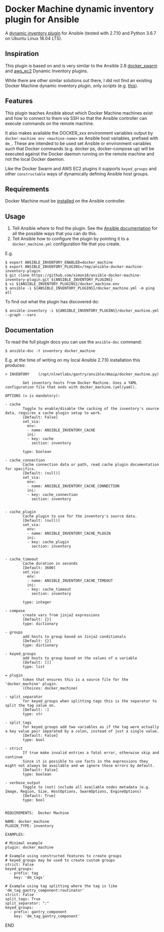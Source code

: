 # Docker Machine dynamic inventory plugin for Ansible

A [dynamic inventory plugin](https://docs.ansible.com/ansible/latest/plugins/inventory.html) for Ansible (tested with 2.7.10 and Python 3.6.7 on Ubuntu Linux 18.04 LTS).

## Inspiration

This plugin is based on and is very similar to the Ansible 2.8 [docker_swarm](https://docs.ansible.com/ansible/devel/plugins/inventory/docker_swarm.html?highlight=docker_swarm) and [aws_ec2](https://docs.ansible.com/ansible/devel/plugins/inventory/aws_ec2.html?highlight=aws_ec2) Dynamic Inventory plugins.

While there are other similar solutions out there, I did not find an existing Docker Machine dynamic inventory _plugin_, only _scripts_ (e.g. [this](https://gist.github.com/nathanleclaire/1bbf18de7c73f89aa36c)).

## Features

This plugin teaches Ansible about which Docker Machine machines exist and how to connect to them via SSH so that the Ansible controller can execute commands on the remote machine.

It also makes available the DOCKER_xxx environment variables output by `docker-machine env <machine-name>` as Ansible host variables, prefixed with `dm_`. These are intended to be used set Ansible or environment variables such that Docker commands (e.g. docker ps, docker-compose up) will be executed against the Docker daemon running on the remote machine and not the local Docker daemon.

Like the Docker Swarm and AWS EC2 plugins it supports `keyed_groups` and other `constructable` ways of dynamically defining Ansible host groups.

## Requirements

Docker Machine must be [installed](https://docs.docker.com/machine/install-machine/) on the Ansible controller.

## Usage

1. Tell Ansible where to find the plugin. See the [Ansible documentation](https://docs.ansible.com/ansible/latest/dev_guide/developing_locally.html#adding-a-plugin-locally) for all the possible ways that you can do this.
2. Tell Ansible how to configure the plugin by pointing it to a `docker_machine.yml` configuration file that you create.

E.g.

```
$ export ANSIBLE_INVENTORY_ENABLED=docker_machine
$ export ANSIBLE_INVENTORY_PLUGINS=/tmp/ansible-docker-machine-inventory-plugin
$ git clone https://github.com/ximon18/ansible-docker-machine-inventory-plugin.git ${ANSIBLE_INVENTORY_PLUGINS}
$ vi ${ANSIBLE_INVENTORY_PLUGINS}/docker_machine.env
$ ansible -i ${ANSIBLE_INVENTORY_PLUGINS}/docker_machine.yml -m ping all
```

To find out what the plugin has discovered do:

```
$ ansible-inventory -i ${ANSIBLE_INVENTORY_PLUGINS}/docker_machine.yml --graph --vars
```

## Documentation

To read the full plugin docs you can use the `ansible-doc` command:

```
$ ansible-doc -t inventory docker_machine
```

E.g. at the time of writing on my local Ansible 2.7.10 installation this produces:

```
> INVENTORY    (/opt/nlnetlabs/gantry/ansible/dmaip/docker_machine.py)

        Get inventory hosts from Docker Machine. Uses a YAML configuration file that ends with docker_machine.(yml|yaml).

OPTIONS (= is mandatory):

- cache
        Toggle to enable/disable the caching of the inventory's source data, requires a cache plugin setup to work.
        [Default: False]
        set_via:
          env:
          - name: ANSIBLE_INVENTORY_CACHE
          ini:
          - key: cache
            section: inventory
        
        type: boolean

- cache_connection
        Cache connection data or path, read cache plugin documentation for specifics.
        [Default: (null)]
        set_via:
          env:
          - name: ANSIBLE_INVENTORY_CACHE_CONNECTION
          ini:
          - key: cache_connection
            section: inventory
        

- cache_plugin
        Cache plugin to use for the inventory's source data.
        [Default: (null)]
        set_via:
          env:
          - name: ANSIBLE_INVENTORY_CACHE_PLUGIN
          ini:
          - key: cache_plugin
            section: inventory
        

- cache_timeout
        Cache duration in seconds
        [Default: 3600]
        set_via:
          env:
          - name: ANSIBLE_INVENTORY_CACHE_TIMEOUT
          ini:
          - key: cache_timeout
            section: inventory
        
        type: integer

- compose
        create vars from jinja2 expressions
        [Default: {}]
        type: dictionary

- groups
        add hosts to group based on Jinja2 conditionals
        [Default: {}]
        type: dictionary

- keyed_groups
        add hosts to group based on the values of a variable
        [Default: []]
        type: list

= plugin
        token that ensures this is a source file for the 'docker_machine' plugin.
        (Choices: docker_machine)

- split_separator
        for keyed_groups when splitting tags this is the separator to split the tag value on.
        [Default: :]
        type: str

- split_tags
        for keyed_groups add two variables as if the tag were actually a key value pair separated by a colon, instead of just a single value.
        [Default: False]
        type: bool

- strict
        If true make invalid entries a fatal error, otherwise skip and continue
        Since it is possible to use facts in the expressions they might not always be available and we ignore those errors by default.
        [Default: False]
        type: boolean

- verbose_output
        Toggle to (not) include all available nodes metadata (e.g. Image, Region, Size, HostOptions, SwarmOptions, EngineOptions)
        [Default: True]
        type: bool


REQUIREMENTS:  Docker Machine

NAME: docker_machine
PLUGIN_TYPE: inventory

EXAMPLES:

# Minimal example
plugin: docker_machine

# Example using constructed features to create groups
# keyed_groups may be used to create custom groups
strict: False
keyed_groups:
  - prefix: tag
    key: 'dm_tags'

# Example using tag splitting where the tag is like 'dm_tag_gantry_component:routinator'
strict: False
split_tags: True
split_separator: ":"
keyed_groups:
  - prefix: gantry_component
    key: 'dm_tag_gantry_component'
```

END
